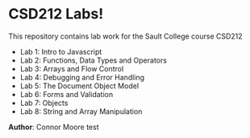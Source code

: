 # CSD212 Labs!

This repository contains lab work for the Sault College course CSD212 

  - Lab 1: Intro to Javascript 
  - Lab 2: Functions, Data Types and Operators 
  - Lab 3: Arrays and Flow Control 
  - Lab 4: Debugging and Error Handling 
  - Lab 5: The Document Object Model 
  - Lab 6: Forms and Validation 
  - Lab 7: Objects 
  - Lab 8: String and Array Manipulation 

**Author**: Connor Moore
test